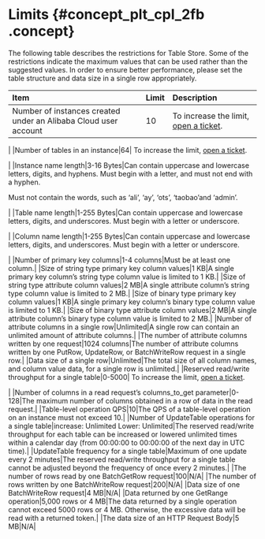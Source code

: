 # Limits {#concept_plt_cpl_2fb .concept}

The following table describes the restrictions for Table Store. Some of the restrictions indicate the maximum values that can be used rather than the suggested values. In order to ensure better performance, please set the table structure and data size in a single row appropriately.

|Item|Limit|Description|
|:---|:----|:----------|
|Number of instances created under an Alibaba Cloud user account|10| To increase the limit, [open a ticket](https://workorder-intl.console.aliyun.com/#/ticket/createInd).

 |
|Number of tables in an instance|64| To increase the limit, [open a ticket](https://workorder-intl.console.aliyun.com/#/ticket/createInd).

 |
|Instance name length|3-16 Bytes|Can contain uppercase and lowercase letters, digits, and hyphens. Must begin with a letter, and must not end with a hyphen.

 Must not contain the words, such as ‘ali’, ‘ay’, ‘ots’, ‘taobao’and ‘admin’.

 |
|Table name length|1-255 Bytes|Can contain uppercase and lowercase letters, digits, and underscores. Must begin with a letter or underscore.

 |
|Column name length|1-255 Bytes|Can contain uppercase and lowercase letters, digits, and underscores. Must begin with a letter or underscore.

 |
|Number of primary key columns|1-4 columns|Must be at least one column.|
|Size of string type primary key column values|1 KB|A single primary key column’s string type column value is limited to 1 KB.|
|Size of string type attribute column values|2 MB|A single attribute column’s string type column value is limited to 2 MB.|
|Size of binary type primary key column values|1 KB|A single primary key column’s binary type column value is limited to 1 KB.|
|Size of binary type attribute column values|2 MB|A single attribute column’s binary type column value is limited to 2 MB.|
|Number of attribute columns in a single row|Unlimited|A single row can contain an unlimited amount of attribute columns.|
|The number of attribute columns written by one request|1024 columns|The number of attribute columns written by one PutRow, UpdateRow, or BatchWriteRow request in a single row.|
|Data size of a single row|Unlimited|The total size of all column names, and column value data, for a single row is unlimited.|
|Reserved read/write throughput for a single table|0-5000| To increase the limit, [open a ticket](https://workorder-intl.console.aliyun.com/#/ticket/createInd).

 |
|Number of columns in a read request’s columns\_to\_get parameter|0-128|The maximum number of columns obtained in a row of data in the read request.|
|Table-level operation QPS|10|The QPS of a table-level operation on an instance must not exceed 10.|
|Number of UpdateTable operations for a single table|increase: Unlimited Lower: Unlimited|The reserved read/write throughput for each table can be increased or lowered unlimited times within a calendar day \(from 00:00:00 to 00:00:00 of the next day in UTC time\).|
|UpdateTable frequency for a single table|Maximum of one update every 2 minutes|The reserved read/write throughput for a single table cannot be adjusted beyond the frequency of once every 2 minutes.|
|The number of rows read by one BatchGetRow request|100|N/A|
|The number of rows written by one BatchWriteRow request|200|N/A|
|Data size of one BatchWriteRow request|4 MB|N/A|
|Data returned by one GetRange operation|5,000 rows or 4 MB|The data returned by a single operation cannot exceed 5000 rows or 4 MB. Otherwise, the excessive data will be read with a returned token.|
|The data size of an HTTP Request Body|5 MB|N/A|

